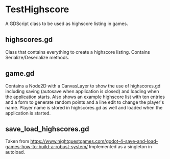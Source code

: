 # TestHighscore
 A GDScript class to be used as highscore listing in games.

## highscores.gd 
Class that contains everything to create a highscore listing. Contains Serialize/Deserialize methods.

## game.gd
Contains a Node2D with a CanvasLayer to show the use of highscores.gd including saving (autosave when application is closed) and loading when the application starts. Also shows an example highscore list with ten entries and a form to generate random points and a line edit to change the player's name. Player name is stored in highscores.gd as well and loaded when the application is started.

## save_load_highscores.gd
Taken from https://www.nightquestgames.com/godot-4-save-and-load-games-how-to-build-a-robust-system/
Implemented as a singleton in autoload.

